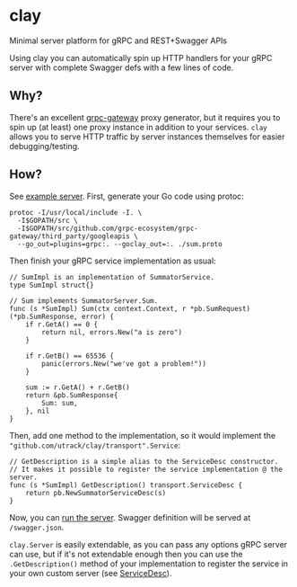 # clay
Minimal server platform for gRPC and REST+Swagger APIs

Using clay you can automatically spin up HTTP handlers for your gRPC server with complete Swagger defs with a few lines of code.

## Why?
There's an excellent [grpc-gateway](https://github.com/grpc-ecosystem/grpc-gateway) proxy generator, 
but it requires you to spin up (at least) one proxy instance in addition to your services.
`clay` allows you to serve HTTP traffic by server instances themselves for easier debugging/testing. 

## How?
See [example server](https://github.com/utrack/clay/blob/master/doc/example/main.go).
First, generate your Go code using protoc:
```
protoc -I/usr/local/include -I. \
  -I$GOPATH/src \
  -I$GOPATH/src/github.com/grpc-ecosystem/grpc-gateway/third_party/googleapis \
  --go_out=plugins=grpc:. --goclay_out=:. ./sum.proto
```
Then finish your gRPC service implementation as usual:

```
// SumImpl is an implementation of SummatorService.
type SumImpl struct{}

// Sum implements SummatorServer.Sum.
func (s *SumImpl) Sum(ctx context.Context, r *pb.SumRequest) (*pb.SumResponse, error) {
	if r.GetA() == 0 {
		return nil, errors.New("a is zero")
	}

	if r.GetB() == 65536 {
		panic(errors.New("we've got a problem!"))
	}

	sum := r.GetA() + r.GetB()
	return &pb.SumResponse{
		Sum: sum,
	}, nil
}
```

Then, add one method to the implementation, so it would implement the `"github.com/utrack/clay/transport".Service`:
```
// GetDescription is a simple alias to the ServiceDesc constructor.
// It makes it possible to register the service implementation @ the server.
func (s *SumImpl) GetDescription() transport.ServiceDesc {
	return pb.NewSummatorServiceDesc(s)
}
```

Now, you can [run the server](https://github.com/utrack/clay/blob/master/doc/example/main.go#L68). 
Swagger definition will be served at `/swagger.json`.

`clay.Server` is easily extendable, as you can pass any options gRPC server can use, 
but if it's not extendable enough then you can use the `.GetDescription()` method 
of your implementation to register the service in your own custom server 
(see [ServiceDesc](https://github.com/utrack/clay/blob/master/transport/handlers.go#L17)).
